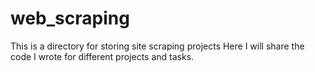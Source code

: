 # web_scraping
This is a directory for storing site scraping projects
Here I will share the code I wrote for different projects and tasks.
